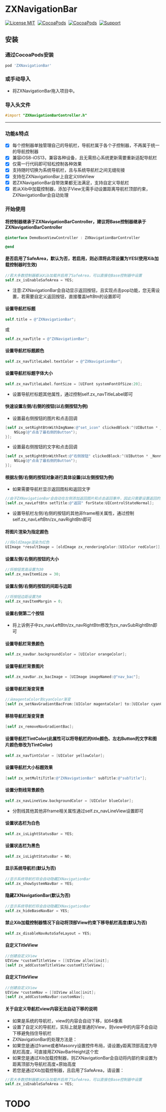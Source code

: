 # ZXNavigationBar
[![License MIT](https://img.shields.io/badge/license-MIT-green.svg?style=flat)](https://raw.githubusercontent.com/SmileZXLee/ZXNavigationBar/master/LICENSE)&nbsp;
[![CocoaPods](http://img.shields.io/cocoapods/v/ZXNavigationBar.svg?style=flat)](http://cocoapods.org/?q=ZXNavigationBar)&nbsp;
[![CocoaPods](http://img.shields.io/cocoapods/p/ZXNavigationBar.svg?style=flat)](http://cocoapods.org/?q=ZXNavigationBar)&nbsp;
[![Support](https://img.shields.io/badge/support-iOS%208.0%2B%20-blue.svg?style=flat)](https://www.apple.com/nl/ios/)&nbsp;
## 安装
### 通过CocoaPods安装
```ruby
pod 'ZXNavigationBar'
```
### 或手动导入
* 将ZXNavigationBar拖入项目中。

### 导入头文件
```objective-c
#import "ZXNavigationBarController.h"
```
***
### 功能&特点
- [x] 每个控制器单独管理自己的导航栏，导航栏属于各个子控制器，不再属于统一的导航控制器
- [x] 兼容iOS8-iOS13，兼容各种设备，且无需担心系统更新需要重新适配导航栏
- [x] 仅需一行代码即可轻松控制各种效果
- [x] 支持随时切换为系统导航栏，且与系统导航栏之间无缝衔接
- [x] 支持在ZXNavigationBar上自定义titleView
- [x] 若ZXNavigationBar自带效果都无法满足，支持自定义导航栏
- [x] 若从Xib中加载控制器，添加子View无需手动设置距离导航栏顶部约束，ZXNavigationBar会自动处理

### 开始使用
#### 将控制器继承于ZXNavigationBarController，建议将Base控制器继承于ZXNavigationBarController
```objective-c
@interface DemoBaseViewController : ZXNavigationBarController

@end
```
#### 是否启用了SafeArea，默认为否，若启用，则必须将此项设置为YES(使用Xib加载控制器时生效)
```objective-c
//若大多数控制器都从Xib加载并启用了SafeArea，可以直接在Base控制器中设置
self.zx_isEnableSafeArea = YES;
```

* 注意:ZXNavigationBar会自动显示返回按钮，且实现点击pop功能，您无需设置，若需要自定义返回按钮，直接覆盖leftBtn的设置即可
#### 设置导航栏标题
```objective-c
self.title = @"ZXNavigationBar";
```
或
```objective-c
self.zx_navTitle = @"ZXNavigationBar";
```
#### 设置导航栏标题颜色
```objective-c
self.zx_navTitleLabel.textColor = @"ZXNavigationBar";
```
#### 设置导航栏标题字体大小
```objective-c
self.zx_navTitleLabel.fontSize = [UIFont systemFontOfSize:20];
```
* 设置导航栏标题其他属性，通过控制self.zx_navTitleLabel即可

#### 快速设置左侧/右侧的按钮(以右侧按钮为例)
* 设置最右侧按钮的图片和点击回调
```objective-c
[self zx_setRightBtnWithImgName:@"set_icon" clickedBlock:^(UIButton * _Nonnull btn) {
    NSLog(@"点击了最右侧的Button");
}];
```
* 设置最右侧按钮的文字和点击回调
```objective-c
[self zx_setRightBtnWithText:@"右侧按钮" clickedBlock:^(UIButton * _Nonnull btn) {
    NSLog(@"点击了最右侧的Button");
}];
```
#### 根据左侧/右侧的按钮对象进行具体设置(以左侧按钮为例)
* 如果需要导航栏显示返回图标和返回文字
```objective-c
//由于ZXNavigationBar会自动在左侧添加返回图片和点击返回事件，因此只需要设置返回的文字即可
[self.zx_navLeftBtn setTitle:@"返回" forState:UIControlStateNormal];
```
* 设置导航栏左侧/右侧的按钮的其他非frame相关属性，通过控制self.zx_navLeftBtn/zx_navRightBtn即可

#### 将图片渲染为指定颜色
```objective-c
//将oldImage渲染为红色
UIImage *resultImage = [oldImage zx_renderingColor:[UIColor redColor]];
```
#### 设置左侧/右侧的按钮的大小
```objective-c
//将按钮宽高设置为30
self.zx_navItemSize = 30;
```
#### 设置左侧/右侧的按钮的间距与边距
```objective-c
//将按钮边距设置为0
self.zx_navItemMargin = 0;
```
#### 设置右侧第二个按钮
* 将上诉例子中zx_navLeftBtn/zx_navRightBtn修改为zx_navSubRightBtn即可

#### 设置导航栏背景颜色
```objective-c
self.zx_navBar.backgroundColor = [UIColor orangeColor];
```
#### 设置导航栏背景图片
```objective-c
self.zx_navBar.zx_bacImage = [UIImage imageNamed:@"nav_bac"];
```
#### 设置导航栏渐变背景
```objective-c
//从magentaColor到cyanColor渐变
[self zx_setNavGradientBacFrom:[UIColor magentaColor] to:[UIColor cyanColor]];
```
#### 移除导航栏渐变背景
```objective-c
[self zx_removeNavGradientBac];
```
#### 设置导航栏TintColor(此属性可以将导航栏的title颜色、左右Button的文字和图片颜色修改为TintColor)
```objective-c
self.zx_navTintColor = [UIColor yellowColor];
```
#### 设置导航栏大小标题效果
```objective-c
[self zx_setMultiTitle:@"ZXNavigationBar" subTitle:@"subTitle"];
```
#### 设置分割线背景颜色
```objective-c
self.zx_navLineView.backgroundColor = [UIColor blueColor];
```
* 分割线其他其他非frame相关属性通过self.zx_navLineView设置即可

#### 设置状态栏为白色
```objective-c
self.zx_isLightStatusBar = YES;
```
#### 设置状态栏为黑色
```objective-c
self.zx_isLightStatusBar = NO;
```
#### 显示系统导航栏(默认为否)
```objective-c
//显示系统导航栏将会自动隐藏ZXNavigationBar
self.zx_showSystemNavBar = YES;
```
#### 隐藏ZXNavigationBar(默认为否)
```objective-c
//显示系统导航栏将会自动隐藏ZXNavigationBar
self.zx_hideBaseNavBar = YES;
```
#### 禁止Xib加载控制器情况下自动将顶部View约束下移导航栏高度(默认为否)
```objective-c
self.zx_disableNavAutoSafeLayout = YES;
```
#### 自定义TitleView
```objective-c
//创建自定义View
UIView *customTitleView = [[UIView alloc]init];
[self zx_addCustomTitleView:customTitleView];
```
#### 自定义TitleView
```objective-c
//创建自定义View
UIView *customNav = [[UIView alloc]init];
[self zx_addCustomNavBar:customNav];
```
#### 关于自定义导航栏view内容无法自动下移的说明
* 如果是系统的导航栏，view的内容会自动下移，如64像素
* 设置了自定义的导航栏，实际上就是普通的View，则view中的内容不会自动下移避免挡住导航栏
* ZXNavigationBar的处理方法是：
* 如果您是通过frame或者Masonry设置控件布局，请设置y距离顶部高度为导航栏高度，可直接用ZXNavBarHeight这个宏
* 如果您是通过Xib加载控制器，则ZXNavigationBar会自动将内部约束设置为距离顶部为导航栏高度+原始高度
* 若您是通过Xib加载控制器，且启用了SafeArea，请设置：
```objective-c
//若大多数控制器都从Xib加载并启用了SafeArea，可以直接在Base控制器中设置
self.zx_isEnableSafeArea = YES;
```
# TODO







